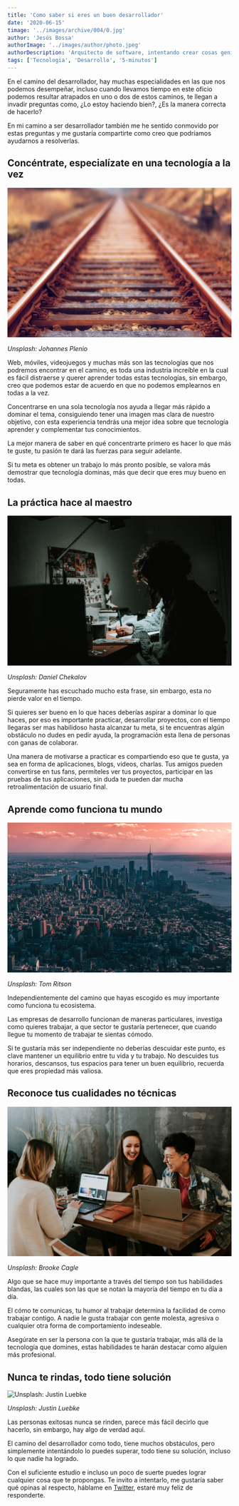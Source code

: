 ```yaml
---
title: 'Como saber si eres un buen desarrollador'
date: '2020-06-15'
timage: '../images/archive/004/0.jpg'
author: 'Jesús Bossa'
authorImage: '../images/author/photo.jpeg'
authorDescription: 'Arquitecto de software, intentando crear cosas geniales.'
tags: ['Tecnologia', 'Desarrollo', '5-minutos']
---
```


En el camino del desarrollador, hay muchas especialidades en las que nos podemos desempeñar, incluso cuando llevamos tiempo en este oficio podemos resultar atrapados en uno o dos de estos caminos, te llegan a invadir preguntas como, ¿Lo estoy haciendo bien?, ¿Es la manera correcta de hacerlo?

En mi camino a ser desarrollador también me he sentido conmovido por estas preguntas y me gustaría compartirte como creo que podríamos ayudarnos a resolverlas.

## Concéntrate, especialízate en una tecnología a la vez

![Unsplash: Johannes Plenio](../images/archive/004/1.jpg)

<div>

_Unsplash: Johannes Plenio_

</div>

Web, móviles, videojuegos y muchas más son las tecnologías que nos podremos encontrar en el camino, es toda una industria increíble en la cual es fácil distraerse y querer aprender todas estas tecnologías, sin embargo, creo que podemos estar de acuerdo en que no podemos emplearnos en todas a la vez.

Concentrarse en una sola tecnología nos ayuda a llegar más rápido a dominar el tema, consiguiendo tener una imagen mas clara de nuestro objetivo, con esta experiencia tendrás una mejor idea sobre que tecnología aprender y complementar tus conocimientos.

La mejor manera de saber en qué concentrarte primero es hacer lo que más te guste, tu pasión te dará las fuerzas para seguir adelante.

Si tu meta es obtener un trabajo lo más pronto posible, se valora más demostrar que tecnología dominas, más que decir que eres muy bueno en todas.

## La práctica hace al maestro

![Unsplash: Daniel Chekalov](../images/archive/004/2.jpg)

<div>

_Unsplash: Daniel Chekalov_

</div>

Seguramente has escuchado mucho esta frase, sin embargo, esta no pierde valor en el tiempo.

Si quieres ser bueno en lo que haces deberías aspirar a dominar lo que haces, por eso es importante practicar, desarrollar proyectos, con el tiempo llegaras ser mas habilidoso hasta alcanzar tu meta, si te encuentras algún obstáculo no dudes en pedir ayuda, la programación esta llena de personas con ganas de colaborar.

Una manera de motivarse a practicar es compartiendo eso que te gusta, ya sea en forma de aplicaciones, blogs, videos, charlas. Tus amigos pueden convertirse en tus fans, permíteles ver tus proyectos, participar en las pruebas de tus aplicaciones, sin duda te pueden dar mucha retroalimentación de usuario final.

## Aprende como funciona tu mundo

![Unsplash: Tom Ritson](../images/archive/004/3.jpg)

<div>

_Unsplash: Tom Ritson_

</div>

Independientemente del camino que hayas escogido es muy importante como funciona tu ecosistema.

Las empresas de desarrollo funcionan de maneras particulares, investiga como quieres trabajar, a que sector te gustaría pertenecer, que cuando llegue tu momento de trabajar te sientas cómodo.

Si te gustaría más ser independiente no deberías descuidar este punto, es clave mantener un equilibrio entre tu vida y tu trabajo. No descuides tus horarios, descansos, tus espacios para tener un buen equilibrio, recuerda que eres propiedad más valiosa.

## Reconoce tus cualidades no técnicas

![Unsplash: Brooke Cagle](../images/archive/004/4.jpg)

<div>

_Unsplash: Brooke Cagle_

</div>

Algo que se hace muy importante a través del tiempo son tus habilidades blandas, las cuales son las que se notan la mayoría del tiempo en tu día a día.

El cómo te comunicas, tu humor al trabajar determina la facilidad de como trabajar contigo. A nadie le gusta trabajar con gente molesta, agresiva o cualquier otra forma de comportamiento indeseable.

Asegúrate en ser la persona con la que te gustaría trabajar, más allá de la tecnología que domines, estas habilidades te harán destacar como alguien más profesional.

## Nunca te rindas, todo tiene solución

![Unsplash: Justin Luebke](../images/archive/004/5.jpg)

<div>

_Unsplash: Justin Luebke_

</div>

Las personas exitosas nunca se rinden, parece más fácil decirlo que hacerlo, sin embargo, hay algo de verdad aquí.

El camino del desarrollador como todo, tiene muchos obstáculos, pero simplemente intentándolo lo puedes superar, todo tiene su solución, incluso lo que nadie ha logrado.

Con el suficiente estudio e incluso un poco de suerte puedes lograr cualquier cosa que te propongas.
Te invito a intentarlo, me gustaría saber qué opinas al respecto, háblame en <a href="https://twitter.com/jesMakinox" target="_blank">Twitter</a>, estaré muy feliz de responderte.
